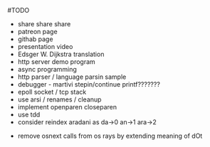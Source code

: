 #TODO
- share share share
- patreon page 
- githab page 
- presentation video
- Edsger W. Dijkstra translation
- http server demo program
- async programming
- http parser / language parsin sample
- debugger - martivi stepin/continue printf???????
- epoll socket / tcp stack
- use arsi / renames / cleanup
- implement openparen closeparen  
- use tdd
- consider reindex aradani as da->0 an->1 ara->2
+ remove osnext calls from os rays by extending meaning of dOt
